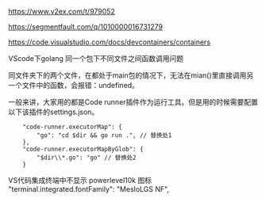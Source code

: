 https://www.v2ex.com/t/979052

https://segmentfault.com/q/1010000016731279

https://code.visualstudio.com/docs/devcontainers/containers

VScode下golang 同一个包下不同文件之间函数调用问题

同文件夹下的两个文件，在都处于main包的情况下，无法在mian()里直接调用另一个文件中的函数，会报错：undefined。

一般来讲，大家用的都是Code runner插件作为运行工具。但是用的时候需要配置以下该插件的settings.json。
```
    "code-runner.executorMap": {
        "go": "cd $dir && go run .", // 替换处1
    },
    "code-runner.executorMapByGlob": {
        "$dir\\*.go": "go" // 替换处2
    }
```



VS代码集成终端中不显示 powerlevel10k 图标
"terminal.integrated.fontFamily": "MesloLGS NF",

